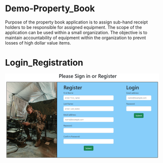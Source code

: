 # Demo-Property_Book
Purpose of the property book application is to assign sub-hand receipt holders to be responsible for assigned equipment. The scope of the application can be used within a small organization. The objective is to maintain accountability of equipment within the organization to prevnt losses of high dollar value items.

# Login_Registration
<img class="thumb-image" src="/flask_app/static/img/Registration_page.png" alt="Placeholder">

